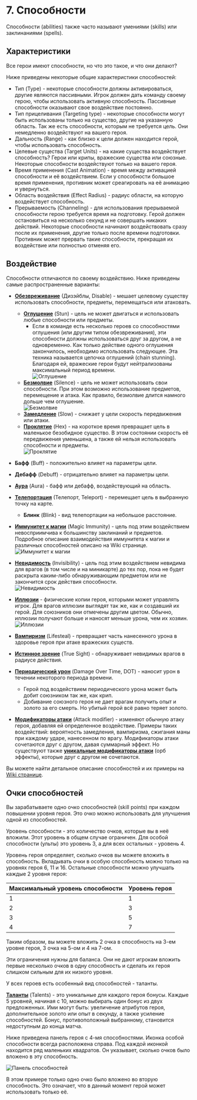# 7. Способности

Способности (abilities) также часто называют умениями (skills) или заклинаниями (spells).

## Характеристики

Все герои имеют способности, но что это такое, и что они делают?

Ниже приведены некоторые общие характеристики способностей:

* Тип (Type) - некоторые способности должны активироваться, другие являются пассивными. Игрок должен дать команду своему герою, чтобы использовать активную способность. Пассивные способности оказывают свое воздействие постоянно.
* Тип прицеливания (Targeting type) - некоторые способности могут быть использованы только на существо, другие на указанную область. Так же есть способности, которым не требуется цель. Они немедленно воздействуют на вашего героя.
* Дальность (Range) - как близко к цели должен находится герой, чтобы использовать способность.
* Целевые существа (Target Units) - на какие существа воздействует способность? Герои или крипы, вражеские существа или союзные. Некоторые способности воздействуют только на вашего героя.
* Время применения (Cast Animation) - время между активацией способности и её воздействием. Если у способности большое время применения, противник может среагировать на её анимацию и увернуться.
* Область воздействия (Effect Radius) - радиус области, на которую воздействует способность.
* Прерываемость (Channeling) - для использования прерываемой способности герою требуется время на подготовку. Герой должен остановиться на несколько секунд и не совершать никаких действий. Некоторые способности начинают воздействовать сразу после их применения, другие только после времени подготовки. Противник может прервать такие способности, прекращая их воздействие или полностью отменяя его.

## Воздействие

Способности отличаются по своему воздействию. Ниже приведены самые распространенные варианты:

* [**Обезвреживание**](https://dota2-ru.gamepedia.com/%D0%9E%D0%B1%D0%B5%D0%B7%D0%B2%D1%80%D0%B5%D0%B6%D0%B8%D0%B2%D0%B0%D0%BD%D0%B8%D0%B5) (Дизэйблы, Disable) - мешает целевому существу использовать способности, предметы, перемещаться или атаковать.
	* [**Оглушение**](https://dota2-ru.gamepedia.com/%D0%9E%D0%B3%D0%BB%D1%83%D1%88%D0%B5%D0%BD%D0%B8%D0%B5) (Stun) - цель не может двигаться и использовать любые способности или предметы.
		* Если в команде есть несколько героев со способностями оглушения (или другим типом обезвреживания), эти способности должны использоваться друг за другом, а не одновременно. Как только действие одного оглушения закончилось, необходимо использовать следующее. Эта техника называется цепочка оглушений (chain stunning). Благодаря ей, вражеские герои будут нейтрализованы максимальный период времени.<br/>
![Оглушение](images/7.1_stun.gif)
	* [**Безмолвие**](https://dota2-ru.gamepedia.com/%D0%91%D0%B5%D0%B7%D0%BC%D0%BE%D0%BB%D0%B2%D0%B8%D0%B5) (Silence) - цель не может использовать свои способности. При этом возможно использование предметов, перемещение и атака. Как правило, безмолвие длится намного дольше чем оглушение.<br/>
![Безмолвие](images/7.2_silence.gif)
	* [**Замедление**](https://dota2-ru.gamepedia.com/%D0%97%D0%B0%D0%BC%D0%B5%D0%B4%D0%BB%D0%B5%D0%BD%D0%B8%D0%B5) (Slow) - снижает у цели скорость передвижения или атаки.
	* [**Проклятие**](https://dota2-ru.gamepedia.com/%D0%9F%D1%80%D0%BE%D0%BA%D0%BB%D1%8F%D1%82%D0%B8%D0%B5) (Hex) - на короткое время превращает цель в маленькое безобидное существо. В этом состоянии скорость её передвижения уменьшена, а также ей нельзя использовать способности и предметы.<br/>
![Проклятие](images/7.3_hex.gif)
* **Бафф** (Buff) - положительно влияет на параметры цели.
* **Дебафф** (Debuff) - отрицательно влияет на параметры цели.
* [**Аура**](https://dota2-ru.gamepedia.com/%D0%90%D1%83%D1%80%D0%B0) (Aura) - бафф или дебафф, воздействующий на область.
* [**Телепортация**](https://dota2-ru.gamepedia.com/%D0%A2%D0%B5%D0%BB%D0%B5%D0%BF%D0%BE%D1%80%D1%82%D0%B0%D1%86%D0%B8%D1%8F) (Телепорт, Teleport) - перемещает цель в выбранную точку на карте.
	* **Блинк** (Blink) - вид телепортации на небольшое расстояние.
* [**Иммунитет к магии**](https://dota2-ru.gamepedia.com/%D0%98%D0%BC%D0%BC%D1%83%D0%BD%D0%B8%D1%82%D0%B5%D1%82_%D0%BA_%D0%B7%D0%B0%D0%BA%D0%BB%D0%B8%D0%BD%D0%B0%D0%BD%D0%B8%D1%8F%D0%BC) (Magic Immunity) - цель под этим воздействием невосприимчива к большинству заклинаний и предметов. Подробное описание взаимодействия иммунитета к магии и различных способностей описано на Wiki странице.<br/>
![Иммунитет к магии](images/7.4_magic_immunity.gif)
* [**Невидимость**](https://dota2-ru.gamepedia.com/%D0%9D%D0%B5%D0%B2%D0%B8%D0%B4%D0%B8%D0%BC%D0%BE%D1%81%D1%82%D1%8C) (Invisibility) - цель под этим воздействием невидима для врагов (в том числе и на миникарте) до тех пор, пока не будет раскрыта каким-либо обнаруживающим предметом или не закончится срок действия способности.<br/>
![Невидимость](images/7.5_invisibility.gif)
* [**Иллюзии**](https://dota2-ru.gamepedia.com/%D0%98%D0%BB%D0%BB%D1%8E%D0%B7%D0%B8%D0%B8) - физические копии героя, которыми может управлять игрок. Для врагов иллюзии выглядят так же, как и создавший их герой. Для союзников они отмечены другим цветом. Обычно, иллюзии получают больше и наносят меньше урона, чем их хозяин.<br/>
![Иллюзии](images/7.6_illusions.png)
* [**Вампиризм**](https://dota2-ru.gamepedia.com/%D0%92%D0%B0%D0%BC%D0%BF%D0%B8%D1%80%D0%B8%D0%B7%D0%BC) (Lifesteal) - превращает часть нанесенного урона в здоровье героя при атаке вражеских существ.
* [**Истинное зрение**](https://dota2-ru.gamepedia.com/%D0%9D%D0%B5%D0%B2%D0%B8%D0%B4%D0%B8%D0%BC%D0%BE%D1%81%D1%82%D1%8C#True_Sight) (True Sight) - обнаруживает невидимых врагов в радиусе действия.
* [**Периодический урон**](https://dota2-ru.gamepedia.com/%D0%9F%D0%B5%D1%80%D0%B8%D0%BE%D0%B4%D0%B8%D1%87%D0%B5%D1%81%D0%BA%D0%B8%D0%B9_%D1%83%D1%80%D0%BE%D0%BD) (Damage Over Time, DOT) - наносит урон в течении некоторого периода времени.
	* Герой под воздействием периодического урона может быть добит союзником так же, как крип.
	* Добивание союзного героя не дает врагам получить опыт и золото за его смерть. Но убитый герой всё равно теряет золото.

* [**Модификаторы атаки**](https://dota2-ru.gamepedia.com/%D0%9C%D0%BE%D0%B4%D0%B8%D1%84%D0%B8%D0%BA%D0%B0%D1%82%D0%BE%D1%80%D1%8B_%D0%B0%D1%82%D0%B0%D0%BA%D0%B8) (Attack modifier) - изменяют обычную атаку героя, добавляя ей определенное воздействие. Примеры таких воздействий: вероятность замедления, вампиризма, сжигания маны при каждому ударе, нанесенном по врагу.
Модификаторы атаки сочетаются друг с другом, давая суммарный эффект. Но существуют также [**уникальные модификаторы атаки**](https://dota2-ru.gamepedia.com/%D0%A3%D0%BD%D0%B8%D0%BA%D0%B0%D0%BB%D1%8C%D0%BD%D1%8B%D0%B9_%D0%BC%D0%BE%D0%B4%D0%B8%D1%84%D0%B8%D0%BA%D0%B0%D1%82%D0%BE%D1%80_%D0%B0%D1%82%D0%B0%D0%BA%D0%B8) (орб эффекты), которые друг с другом не сочетаются.

Вы можете найти детальное описание способностей и их примеры на [Wiki странице](https://dota2-ru.gamepedia.com/%D0%A1%D0%BF%D0%BE%D1%81%D0%BE%D0%B1%D0%BD%D0%BE%D1%81%D1%82%D0%B8).

## Очки способностей

Вы зарабатываете одно очко способностей (skill points) при каждом повышении уровня героя. Это очко можно использовать для улучшения одной из способностей.

Уровень способности - это количество очков, которые вы в неё вложили. Этот уровень в общем случае ограничен. Для особой способности (ульты) это уровень 3, а для всех остальных - уровень 4.

Уровень героя определяет, сколько очков вы можете вложить в способность. Вкладывать очки в особую способность можно только на уровнях героя 6, 11 и 16. Остальные способности можно улучшать каждые 2 уровня героя:

| Максимальный уровень способности | Уровень героя |
| -- | -- |
| 1 | 1 |
| 2 | 3 |
| 3 | 5 |
| 4 | 7 |

Таким образом, вы можете вложить 2 очка в способность на 3-ем уровне героя, 3 очка на 5-ом и 4 на 7-ом.

Эти ограничения нужны для баланса. Они не дают игрокам вложить первые несколько очков в одну способность и сделать их героя слишком сильным для их низкого уровня.

У всех героев есть особенный вид способностей - таланты.

[**Таланты**](https://dota2-ru.gamepedia.com/%D0%A2%D0%B0%D0%BB%D0%B0%D0%BD%D1%82%D1%8B) (Talents) - это уникальные для каждого героя бонусы. Каждые 5 уровней, начиная с 10, можно выбирать один бонус из двух предложенных. Ими могут быть: увеличение атрибутов героя, дополнительное золото или опыт в секунду, а также усиление способностей. Бонус, противоположный выбранному, становится недоступным до конца матча.

Ниже приведена панель героя с 4-мя способностями. Иконка особой способности всегда расположена справа. Под каждой иконкой находится ряд маленьких квадратов. Он указывает, сколько очков было вложено в эту способность.

![Панель способностей](images/7.7_abilities.png)

В этом примере только одно очко было вложено во вторую способность. Это означает, что в данный момент герой может использовать только её.
